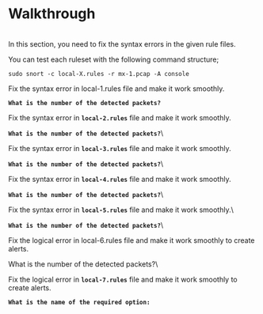 # Walkthrough

\
In this section, you need to fix the syntax errors in the given rule files.&#x20;

You can test each ruleset with the following command structure;

`sudo snort -c local-X.rules -r mx-1.pcap -A console`

Fix the syntax error in local-1.rules file and make it work smoothly.

**`What is the number of the detected packets?`**





Fix the syntax error in **`local-2.rules`** file and make it work smoothly.

**`What is the number of the detected packets?`**\




Fix the syntax error in **`local-3.rules`** file and make it work smoothly.

**`What is the number of the detected packets?`**\




Fix the syntax error in **`local-4.rules`** file and make it work smoothly.

**`What is the number of the detected packets?`**\




Fix the syntax error in **`local-5.rules`** file and make it work smoothly.\


**`What is the number of the detected packets?`**\




Fix the logical error in local-6.rules file and make it work smoothly to create alerts.

What is the number of the detected packets?\




Fix the logical error in **`local-7.rules`** file and make it work smoothly to create alerts.

**`What is the name of the required option:`**

